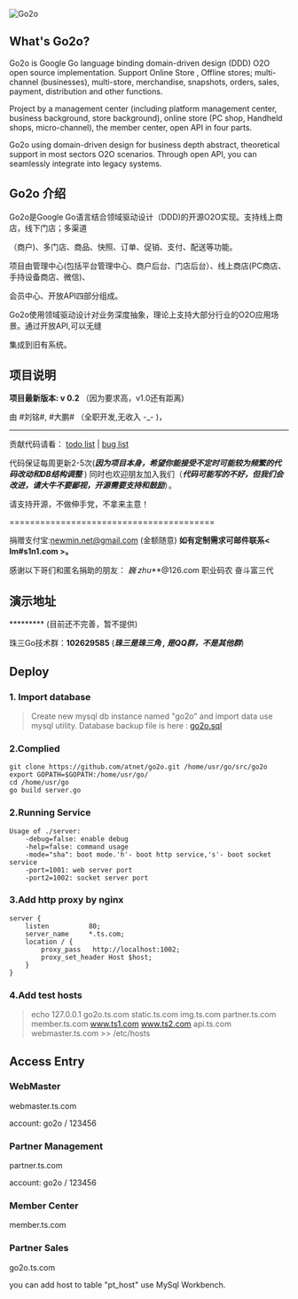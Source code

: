 
![Go2o](https://raw.githubusercontent.com/atnet/go2o/master/docs/mark.gif "GO2O")

## What's Go2o? ##

Go2o is Google Go language binding domain-driven design (DDD) O2O open source implementation. Support Online Store
, Offline stores; multi-channel (businesses), multi-store, merchandise, snapshots, orders, sales, payment, distribution and other functions.

Project by a management center (including platform management center, business background, store background), online store (PC shop,
Handheld shops, micro-channel), the member center, open API in four parts.

Go2o using domain-driven design for business depth abstract, theoretical support in most sectors O2O scenarios.
Through open API, you can seamlessly integrate into legacy systems.

## Go2o 介绍 ##

Go2o是Google Go语言结合领域驱动设计（DDD)的开源O2O实现。支持线上商店，线下门店；多渠道

（商户)、多门店、商品、快照、订单、促销、支付、配送等功能。


项目由管理中心(包括平台管理中心、商户后台、门店后台）、线上商店(PC商店、手持设备商店、微信)、

会员中心、开放API四部分组成。


Go2o使用领域驱动设计对业务深度抽象，理论上支持大部分行业的O2O应用场景。通过开放API,可以无缝

集成到旧有系统。


## 项目说明 ##


__项目最新版本: v 0.2__ （因为要求高，v1.0还有距离)

由 #刘铭#, #大鹏# （全职开发,无收入 -_- )，

------------------------
贡献代码请看： [todo list](https://github.com/atnet/go2o/tree/master/docs/dev/todo.md) |
[bug list](https://github.com/atnet/go2o/tree/master/docs/dev/bug.md)

代码保证每周更新2-5次(___因为项目本身，希望你能接受不定时可能较为频繁的代码改动和DB结构调整___ )
同时也欢迎朋友加入我们（___代码可能写的不好，但我们会改进，请大牛不要鄙视，开源需要支持和鼓励___）。

请支持开源，不做伸手党，不拿来主意！

========================================

捐赠支付宝:newmin.net@gmail.com (金额随意)
**如有定制需求可邮件联系< lm#s1n1.com >。**


感谢以下哥们和匿名捐助的朋友：
*巍 zhu***@126.com  职业码农  奋斗富三代



## 演示地址 ##
********* (目前还不完善，暂不提供)

珠三Go技术群：**102629585** (___珠三是珠三角 , 是QQ群，不是其他群___)


## Deploy ##
### 1. Import database ###
> Create new mysql db instance named "go2o"
 and import data use mysql utility.
 Database backup file is here : [go2o.sql](https://github.com/atnet/go2o/blob/master/docs/data/go2o.sql)

### 2.Complied ###
	git clone https://github.com/atnet/go2o.git /home/usr/go/src/go2o
	export GOPATH=$GOPATH:/home/usr/go/
	cd /home/usr/go
	go build server.go

### 2.Running Service ###
	Usage of ./server:
		-debug=false: enable debug
		-help=false: command usage
		-mode="sha": boot mode.'h'- boot http service,'s'- boot socket service
	    -port=1001: web server port
		-port2=1002: socket server port

### 3.Add http proxy by nginx ###
	server {
		listen          80;
		server_name     *.ts.com;
		location / {
			proxy_pass   http://localhost:1002;
			proxy_set_header Host $host;
		}
	}



### 4.Add test hosts ###
> echo   127.0.0.1    go2o.ts.com static.ts.com img.ts.com partner.ts.com member.ts.com www.ts1.com www.ts2.com api.ts.com webmaster.ts.com >> /etc/hosts

## Access Entry ##

### WebMaster ##
webmaster.ts.com

account: go2o / 123456

### Partner Management ###
partner.ts.com

account: go2o / 123456

### Member Center ###
member.ts.com

### Partner Sales ###
go2o.ts.com

you can add host to table "pt_host" use MySql Workbench.


